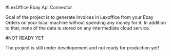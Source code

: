 #LexOffice Ebay Api Connector

Goal of the project is to generate Invoices in Lexoffice from your Ebay Orders on your local machine without spending any money for it. In addition to that, none of the data is stored on any intermediate cloud service.

#NOT READY YET

The project is still under developement and not ready for production yet!

